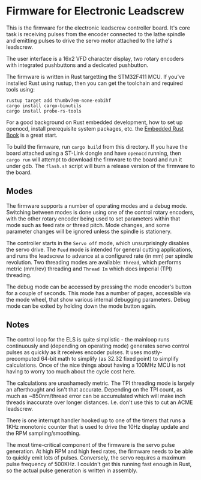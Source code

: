 # Firmware for Electronic Leadscrew

This is the firmware for the electronic leadscrew controller board.
It's core task is receiving pulses from the encoder connected to the
lathe spindle and emitting pulses to drive the servo motor attached to
the lathe's leadscrew.

The user interface is a 16x2 VFD character display, two rotary encoders
with integrated pushbuttons and a dedicated pushbutton.

The firmware is written in Rust targetting the STM32F411 MCU. If you've
installed Rust using rustup, then you can get the toolchain and required
tools using:

```shell
rustup target add thumbv7em-none-eabihf
cargo install cargo-binutils
cargo install probe-rs-tools
```

For a good background on Rust embedded development, how to set up openocd,
install prerequisite system packages, etc. the
[Embedded Rust Book](https://docs.rust-embedded.org/book/) is a great start.

To build the firmware, run `cargo build` from this directory. If you have
the board attached using a ST-Link dongle and have `openocd` running,
then `cargo run` will attempt to download the firmware to the board and
run it under gdb. The `flash.sh` script will burn a release version of the
firmware to the board.

## Modes

The firmware supports a number of operating modes and a debug mode.
Switching between modes is done using one of the control rotary encoders,
with the other rotary encoder being used to set parameters within that mode
such as feed rate or thread pitch. Mode changes, and some parameter changes
will be ignored unless the spindle is stationery.

The controller starts in the `Servo off` mode, which unsurprisingly disables
the servo drive. The `Feed` mode is intended for general cutting applications,
and runs the leadscrew to advance at a configured rate (in mm) per spindle
revolution. Two threading modes are available: `Thread`, which performs metric
(mm/rev) threading and `Thread Im` which does imperial (TPI) threading.

The debug mode can be accessed by pressing the mode encoder's button for a
couple of seconds. This mode has a number of pages, accessible via the mode
wheel, that show various internal debugging parameters. Debug mode can be
exited by holding down the mode button again.

## Notes

The control loop for the ELS is quite simplistic - the mainloop runs
continuously and (depending on operating mode) generates servo control pulses
as quickly as it receives encoder pulses. It uses mostly-precomputed 64-bit
math to simplify (as 32.32 fixed point) to simplify calculations. Once of the
nice things about having a 100MHz MCU is not having to worry too much about
the cycle cost here.

The calculations are unashamedly metric. The TPI threading mode is largely an
afterthought and isn't that accurate. Depending on the TPI count, as much as
~850nm/thread error can be accumulated which will make inch threads inaccurate
over longer distances. I.e. don't use this to cut an ACME leadscrew.

There is one interrupt handler hooked up to one of the timers that runs a 1KHz
monotonic counter that is used to drive the 10Hz display update and the RPM
sampling/smoothing.

The most time-critical component of the firmware is the servo pulse generation.
At high RPM and high feed rates, the firmware needs to be able to quickly emit
lots of pulses. Conversely, the servo requires a maximum pulse frequency of
500KHz. I couldn't get this running fast enough in Rust, so the actual pulse
generation is written in assembly.

